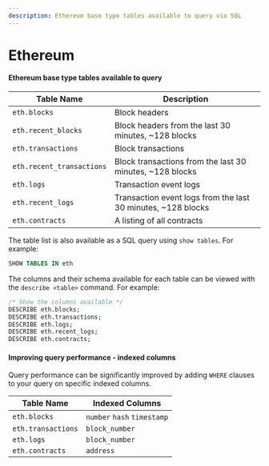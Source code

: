 ```yaml
---
description: Ethereum base type tables available to query via SQL
---
```


# Ethereum

#### Ethereum base type tables available to query

| Table Name                | Description                                                   |
| ------------------------- | ------------------------------------------------------------- |
| `eth.blocks`              | Block headers                                                 |
| `eth.recent_blocks`       | Block headers from the last 30 minutes, \~128 blocks          |
| `eth.transactions`        | Block transactions                                            |
| `eth.recent_transactions` | Block transactions from the last 30 minutes, \~128 blocks     |
| `eth.logs`                | Transaction event logs                                        |
| `eth.recent_logs`         | Transaction event logs from the last 30 minutes, \~128 blocks |
| `eth.contracts`           | A listing of all contracts                                    |

The table list is also available as a SQL query using `show tables`. For example:

```sql
SHOW TABLES IN eth
```

The columns and their schema available for each table can be viewed with the `describe <table>` command. For example:

```sql
/* Show the columns available */
DESCRIBE eth.blocks;
DESCRIBE eth.transactions;
DESCRIBE eth.logs;
DESCRIBE eth.recent_logs;
DESCRIBE eth.contracts;
```

#### Improving query performance - indexed columns

Query performance can be significantly improved by adding `WHERE` clauses to your query on specific indexed columns.

| Table Name         | Indexed Columns             |
| ------------------ | --------------------------- |
| `eth.blocks`       | `number` `hash` `timestamp` |
| `eth.transactions` | `block_number`              |
| `eth.logs`         | `block_number`              |
| `eth.contracts`    | `address`                   |
